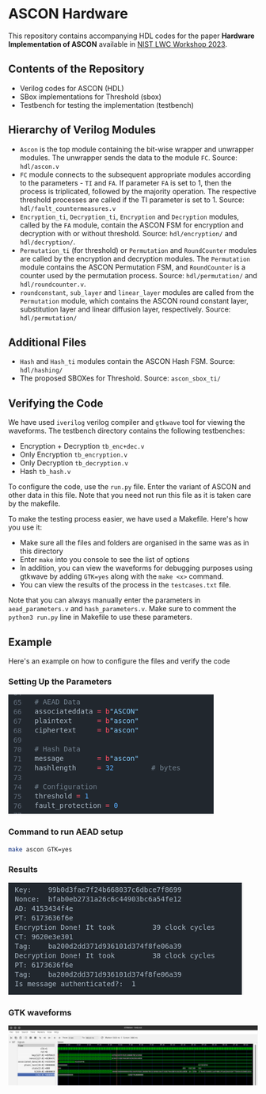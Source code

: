 # ASCON Hardware
This repository contains accompanying HDL codes for the paper **Hardware Implementation of ASCON** available in [NIST LWC Workshop 2023](https://csrc.nist.gov/csrc/media/Events/2023/lightweight-cryptography-workshop-2023/documents/accepted-papers/07-hardware-implementation-of-ascon.pdf).

## Contents of the Repository
- Verilog codes for ASCON (HDL)
- SBox implementations for Threshold (sbox)
- Testbench for testing the implementation (testbench)

## Hierarchy of Verilog Modules
- `Ascon` is the top module containing the bit-wise wrapper and unwrapper modules. The unwrapper sends the data to the module `FC`. Source: `hdl/ascon.v`
- `FC` module connects to the subsequent appropriate modules according to the parameters - `TI` and `FA`. If parameter `FA` is set to 1, then the process is triplicated, followed by the majority operation. The respective threshold processes are called if the TI parameter is set to 1. Source: `hdl/fault_countermeasures.v`
- `Encryption_ti`, `Decryption_ti`, `Encryption` and `Decryption` modules, called by the `FA` module, contain the ASCON FSM for encryption and decryption with or without threshold. Source: `hdl/encryption/` and `hdl/decryption/`.
- `Permutation_ti` (for threshold) or `Permutation` and `RoundCounter` modules are called by the encryption and decryption modules. The `Permutation` module contains the ASCON Permutation FSM, and `RoundCounter` is a counter used by the permutation process. Source: `hdl/permutation/` and `hdl/roundcounter.v`.
- `roundconstant`, `sub_layer` and `linear_layer` modules are called from the `Permutation` module, which contains the ASCON round constant layer, substitution layer and linear diffusion layer, respectively. Source: `hdl/permutation/`

## Additional Files
- `Hash` and `Hash_ti` modules contain the ASCON Hash FSM. Source: `hdl/hashing/`
- The proposed SBOXes for Threshold. Source: `ascon_sbox_ti/`

 ## Verifying the Code
We have used `iverilog` verilog compiler and `gtkwave` tool for viewing the waveforms. The testbench directory contains the following testbenches:
- Encryption + Decryption `tb_enc+dec.v`
- Only Encryption `tb_encryption.v`
- Only Decryption `tb_decryption.v`
- Hash `tb_hash.v`

To configure the code, use the `run.py` file. Enter the variant of ASCON and other data in this file. Note that you need not run this file as it is taken care by the makefile.

To make the testing process easier, we have used a Makefile. Here's how you use it:
- Make sure all the files and folders are organised in the same was as in this directory
- Enter `make` into you console to see the list of options
- In addition, you can view the waveforms for debugging purposes using gtkwave by adding `GTK=yes` along with the `make <x>` command.
- You can view the results of the process in the `testcases.txt` file.

Note that you can always manually enter the parameters in `aead_parameters.v` and `hash_parameters.v`. Make sure to comment the `python3 run.py` line in Makefile to use these parameters.

## Example
Here's an example on how to configure the files and verify the code
### Setting Up the Parameters
<img src="pictures/config.png" alt="Config Image"/>

### Command to run AEAD setup
```bash
make ascon GTK=yes
``` 

### Results
<img src="pictures/results.png" alt="Results Image"/>

### GTK waveforms
<img src="pictures/gtk.png" alt="Waveforms Image" width = "1500"/>

